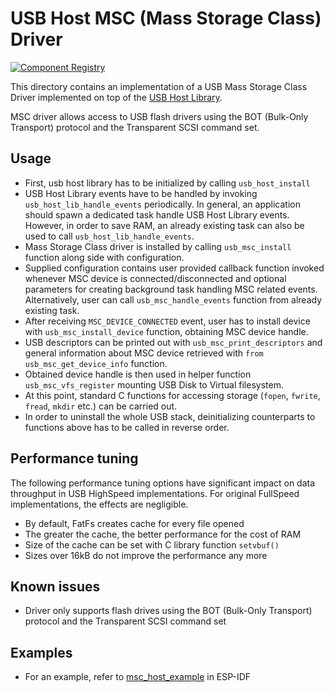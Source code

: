 # USB Host MSC (Mass Storage Class) Driver

[![Component Registry](https://components.espressif.com/components/espressif/usb_host_msc/badge.svg)](https://components.espressif.com/components/espressif/usb_host_msc)

This directory contains an implementation of a USB Mass Storage Class Driver implemented on top of the [USB Host Library](https://docs.espressif.com/projects/esp-idf/en/latest/esp32s2/api-reference/peripherals/usb_host.html).

MSC driver allows access to USB flash drivers using the BOT (Bulk-Only Transport) protocol and the Transparent SCSI command set.

## Usage

- First, usb host library has to be initialized by calling `usb_host_install`
- USB Host Library events have to be handled by invoking `usb_host_lib_handle_events` periodically.
  In general, an application should spawn a dedicated task handle USB Host Library events.
  However, in order to save RAM, an already existing task can also be used to call `usb_host_lib_handle_events`.
- Mass Storage Class driver is installed by calling `usb_msc_install` function along side with configuration.
- Supplied configuration contains user provided callback function invoked whenever MSC device is connected/disconnected
  and optional parameters for creating background task handling MSC related events. 
  Alternatively, user can call `usb_msc_handle_events` function from already existing task.
- After receiving `MSC_DEVICE_CONNECTED` event, user has to install device with `usb_msc_install_device` function,
  obtaining MSC device handle.
- USB descriptors can be printed out with `usb_msc_print_descriptors` and general information about MSC device retrieved
  with `from usb_msc_get_device_info` function.
- Obtained device handle is then used in helper function `usb_msc_vfs_register` mounting USB Disk to Virtual filesystem.
- At this point, standard C functions for accessing storage (`fopen`, `fwrite`, `fread`, `mkdir` etc.) can be carried out.
- In order to uninstall the whole USB stack, deinitializing counterparts to functions above has to be called in reverse order.

## Performance tuning

The following performance tuning options have significant impact on data throughput in USB HighSpeed implementations.
For original FullSpeed implementations, the effects are negligible.
- By default, FatFs creates cache for every file opened
- The greater the cache, the better performance for the cost of RAM
- Size of the cache can be set with C library function `setvbuf()`
- Sizes over 16kB do not improve the performance any more
## Known issues

- Driver only supports flash drives using the BOT (Bulk-Only Transport) protocol and the Transparent SCSI command set

## Examples

- For an example, refer to [msc_host_example](https://github.com/espressif/esp-idf/tree/master/examples/peripherals/usb/host/msc) in ESP-IDF
